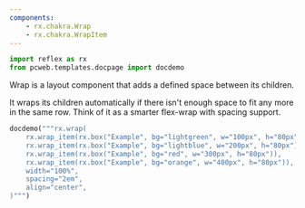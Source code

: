 ```yaml
---
components:
    - rx.chakra.Wrap
    - rx.chakra.WrapItem
---
```


```python exec
import reflex as rx
from pcweb.templates.docpage import docdemo
```

Wrap is a layout component that adds a defined space between its children.

It wraps its children automatically if there isn't enough space to fit any more in the same row. Think of it as a smarter flex-wrap with spacing support.


```python eval
docdemo("""rx.wrap(
    rx.wrap_item(rx.box("Example", bg="lightgreen", w="100px", h="80px")),
    rx.wrap_item(rx.box("Example", bg="lightblue", w="200px", h="80px")),
    rx.wrap_item(rx.box("Example", bg="red", w="300px", h="80px")),
    rx.wrap_item(rx.box("Example", bg="orange", w="400px", h="80px")),
    width="100%",
    spacing="2em",
    align="center",
)""")
```